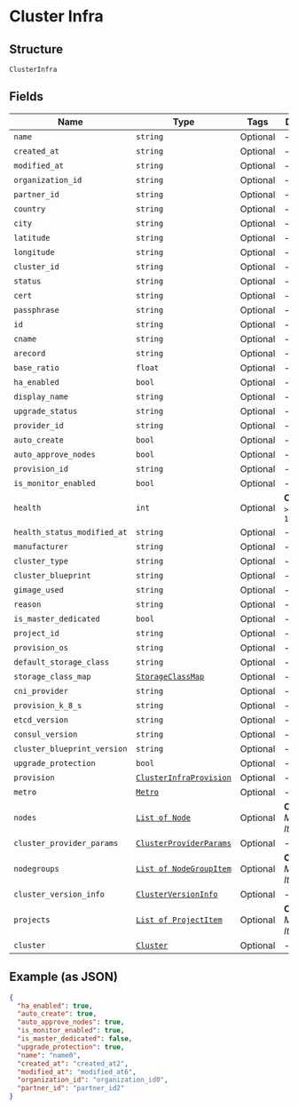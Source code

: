
# Cluster Infra

## Structure

`ClusterInfra`

## Fields

| Name | Type | Tags | Description |
|  --- | --- | --- | --- |
| `name` | `string` | Optional | - |
| `created_at` | `string` | Optional | - |
| `modified_at` | `string` | Optional | - |
| `organization_id` | `string` | Optional | - |
| `partner_id` | `string` | Optional | - |
| `country` | `string` | Optional | - |
| `city` | `string` | Optional | - |
| `latitude` | `string` | Optional | - |
| `longitude` | `string` | Optional | - |
| `cluster_id` | `string` | Optional | - |
| `status` | `string` | Optional | - |
| `cert` | `string` | Optional | - |
| `passphrase` | `string` | Optional | - |
| `id` | `string` | Optional | - |
| `cname` | `string` | Optional | - |
| `arecord` | `string` | Optional | - |
| `base_ratio` | `float` | Optional | - |
| `ha_enabled` | `bool` | Optional | - |
| `display_name` | `string` | Optional | - |
| `upgrade_status` | `string` | Optional | - |
| `provider_id` | `string` | Optional | - |
| `auto_create` | `bool` | Optional | - |
| `auto_approve_nodes` | `bool` | Optional | - |
| `provision_id` | `string` | Optional | - |
| `is_monitor_enabled` | `bool` | Optional | - |
| `health` | `int` | Optional | **Constraints**: `>= 0`, `<= 1024` |
| `health_status_modified_at` | `string` | Optional | - |
| `manufacturer` | `string` | Optional | - |
| `cluster_type` | `string` | Optional | - |
| `cluster_blueprint` | `string` | Optional | - |
| `gimage_used` | `string` | Optional | - |
| `reason` | `string` | Optional | - |
| `is_master_dedicated` | `bool` | Optional | - |
| `project_id` | `string` | Optional | - |
| `provision_os` | `string` | Optional | - |
| `default_storage_class` | `string` | Optional | - |
| `storage_class_map` | [`StorageClassMap`](../../doc/models/storage-class-map.md) | Optional | - |
| `cni_provider` | `string` | Optional | - |
| `provision_k_8_s` | `string` | Optional | - |
| `etcd_version` | `string` | Optional | - |
| `consul_version` | `string` | Optional | - |
| `cluster_blueprint_version` | `string` | Optional | - |
| `upgrade_protection` | `bool` | Optional | - |
| `provision` | [`ClusterInfraProvision`](../../doc/models/cluster-infra-provision.md) | Optional | - |
| `metro` | [`Metro`](../../doc/models/metro.md) | Optional | - |
| `nodes` | [`List of Node`](../../doc/models/node.md) | Optional | **Constraints**: *Maximum Items*: `100` |
| `cluster_provider_params` | [`ClusterProviderParams`](../../doc/models/cluster-provider-params.md) | Optional | - |
| `nodegroups` | [`List of NodeGroupItem`](../../doc/models/node-group-item.md) | Optional | **Constraints**: *Maximum Items*: `100` |
| `cluster_version_info` | [`ClusterVersionInfo`](../../doc/models/cluster-version-info.md) | Optional | - |
| `projects` | [`List of ProjectItem`](../../doc/models/project-item.md) | Optional | **Constraints**: *Maximum Items*: `100` |
| `cluster` | [`Cluster`](../../doc/models/cluster.md) | Optional | - |

## Example (as JSON)

```json
{
  "ha_enabled": true,
  "auto_create": true,
  "auto_approve_nodes": true,
  "is_monitor_enabled": true,
  "is_master_dedicated": false,
  "upgrade_protection": true,
  "name": "name0",
  "created_at": "created_at2",
  "modified_at": "modified_at6",
  "organization_id": "organization_id0",
  "partner_id": "partner_id2"
}
```

